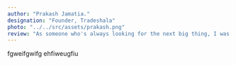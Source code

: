 ```yaml
---
author: "Prakash Jamatia."
designation: "Founder, Tradeshala"
photo: "../../src/assets/prakash.png"
review: "As someone who's always looking for the next big thing, I was really excited to try out Density’s crypto futures trading platform. And I have to say, it definitely lived up to my expectations."
---
```

fgweifgwifg ehfiweugfiu